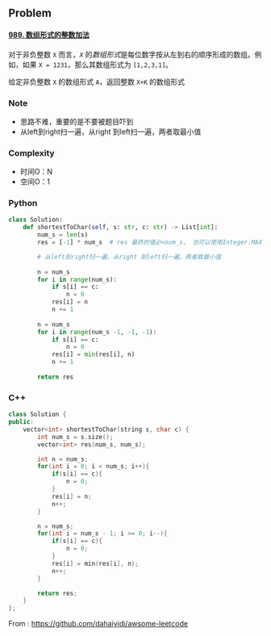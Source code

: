 ## Problem

#### [989. 数组形式的整数加法](https://leetcode-cn.com/problems/add-to-array-form-of-integer/)

对于非负整数 `X` 而言，*`X`* 的*数组形式*是每位数字按从左到右的顺序形成的数组。例如，如果 `X = 1231`，那么其数组形式为 `[1,2,3,1]`。

给定非负整数 `X` 的数组形式 `A`，返回整数 `X+K` 的数组形式

### Note

- 思路不难，重要的是不要被题目吓到
- 从left到right扫一遍，从right 到left扫一遍，两者取最小值

### Complexity

- 时间O：N
- 空间O：1

### Python

```python
class Solution:
    def shortestToChar(self, s: str, c: str) -> List[int]:
        num_s = len(s)
        res = [-1] * num_s  # res 最终的值必<num_s， 也可以使用Integer.MAX_VALUE / 2

        # 从left到right扫一遍，从right 到left扫一遍，两者取最小值
        
        n = num_s
        for i in range(num_s):
            if s[i] == c:
                n = 0
            res[i] = n
            n += 1
        
        n = num_s
        for i in range(num_s -1, -1, -1):
            if s[i] == c:
                n = 0
            res[i] = min(res[i], n)
            n += 1
        
        return res

```

### C++

```C++
class Solution {
public:
    vector<int> shortestToChar(string s, char c) {
        int num_s = s.size();
        vector<int> res(num_s, num_s);

        int n = num_s;
        for(int i = 0; i < num_s; i++){
            if(s[i] == c){
                n = 0;
            }
            res[i] = n;
            n++;
        }

        n = num_s;
        for(int i = num_s - 1; i >= 0; i--){
            if(s[i] == c){
                n = 0;
            }
            res[i] = min(res[i], n);
            n++;
        }

        return res;
    }
};
```

From : https://github.com/dahaiyidi/awsome-leetcode

